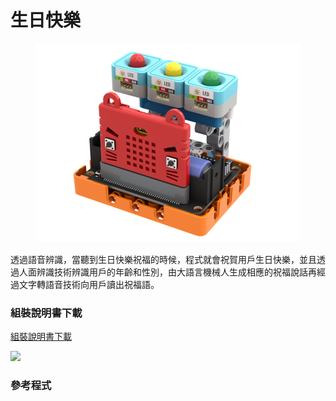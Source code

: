 # 生日快樂

<figure><img src="../../../.gitbook/assets/生日蜡烛.png" alt=""><figcaption></figcaption></figure>

透過語音辨識，當聽到生日快樂祝福的時候，程式就會祝賀用戶生日快樂，並且透過人面辨識技術辨識用戶的年齡和性別，由大語言機械人生成相應的祝福說話再經過文字轉語音技術向用戶讀出祝福語。

### 組裝說明書下載

[組裝說明書下載](https://drive.google.com/drive/folders/1wg_edUZFrqyUONA0FJ6vFBkGArRsfnf4?usp=sharing)

![](https://kittenbothk.readthedocs.io/en/latest/_images/candle_wire.png)

### 參考程式
